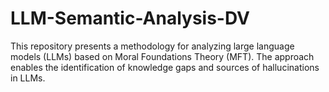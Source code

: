 # LLM-Semantic-Analysis-DV
This repository presents a methodology for analyzing large language models (LLMs) based on Moral Foundations Theory (MFT). The approach enables the identification of knowledge gaps and sources of hallucinations in LLMs.
